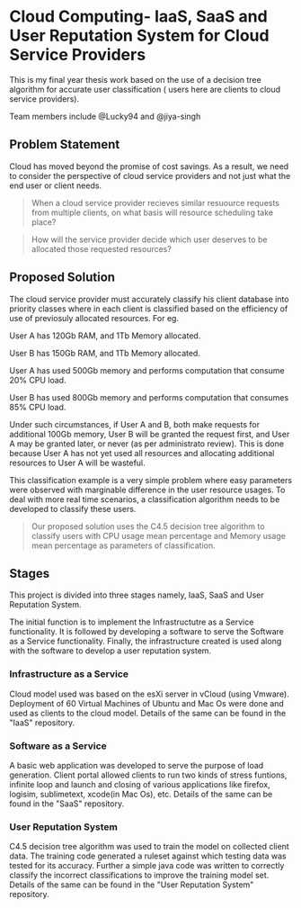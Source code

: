 # Cloud Computing- IaaS, SaaS and User Reputation System for Cloud Service Providers
This is my final year thesis work based on the use of a decision tree algorithm for accurate user classification ( users here are clients to cloud service providers).

Team members include @Lucky94 and @jiya-singh

## Problem Statement
Cloud has moved beyond the promise of cost savings. As a result, we need to consider the perspective of cloud service providers and not just what the end user or client needs. 
>When a cloud service provider recieves similar resuource requests from multiple clients, on what basis will resource scheduling take place? 

>How will the service provider decide which user deserves to be allocated those requested resources?

## Proposed Solution
The cloud service provider must accurately classify his client database into priority classes where in each client is classified based on the efficiency of use of previosuly allocated resources.
For eg.

User A has 120Gb RAM, and 1Tb Memory allocated.

User B has 150Gb RAM, and 1Tb Memory allocated.


User A has used 500Gb memory and performs computation that consume 20% CPU load.

User B has used 800Gb memory and performs computation that consumes 85% CPU load.

Under such circumstances, if User A and B, both make requests for additional 100Gb memory, User B will be granted the request first, and User A may be granted later, or never (as per administrato review). This is done because User A has not yet used all resources and allocating additional resources to User A will be wasteful.

This classification example is a very simple problem where easy parameters were observed with marginable difference in the user resource usages. To deal with more real time scenarios, a classification algorithm needs to be developed to classify these users.

>Our proposed solution uses the C4.5 decision tree algorithm to classify users with CPU usage mean percentage and Memory usage mean percentage as parameters of classification.

## Stages

This project is divided into three stages namely, IaaS, SaaS and User Reputation System.

The initial function is to implement the Infrastructutre as a Service functionality. It is followed by developing a software to serve the Software as a Service functionality. Finally, the infrastructure created is used along with the software to develop a user reputation system.

### Infrastructure as a Service
Cloud model used was based on the esXi server in vCloud (using Vmware). Deployment of 60 Virtual Machines of Ubuntu and Mac Os were done and used as clients to the cloud model. Details of the same can be found in the "IaaS" repository.

### Software as a Service
A basic web application was developed to serve the purpose of load generation. Client portal allowed clients to run two kinds of stress funtions, infinite loop and launch and closing of various applications like firefox, logisim, sublimetext, xcode(in Mac Os), etc. Details of the same can be found in the "SaaS" repository.

### User Reputation System
C4.5 decision tree algorithm was used to train the model on collected client data. The training code generated a ruleset against which testing data was tested for its accuracy. Further a simple java code was written to correctly classify the incorrect classifications to improve the training model set. Details of the same can be found in the "User Reputation System" repository.

